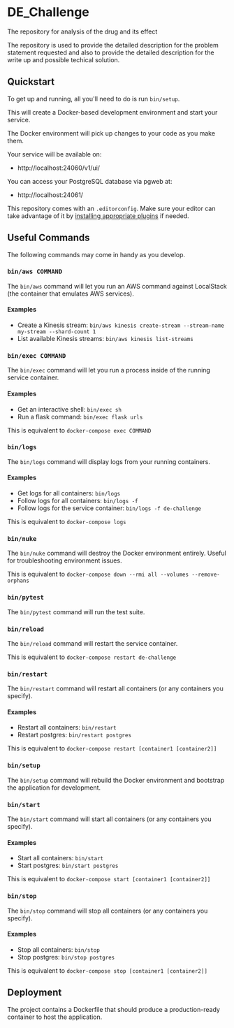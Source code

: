 # DE_Challenge

The repository for analysis of the drug and its effect

The repository is used to provide the detailed description for the problem statement requested
and also to provide the detailed description for the write up and possible techical solution.


## Quickstart

To get up and running, all you'll need to do is run `bin/setup`.

This will create a Docker-based development environment and start your service.

The Docker environment will pick up changes to your code as you make them.

Your service will be available on:

  * http://localhost:24060/v1/ui/

You can access your PostgreSQL database via pgweb at:

  * http://localhost:24061/

This repository comes with an `.editorconfig`. Make sure your editor can take
advantage of it by [installing appropriate plugins](https://editorconfig.org/#download) if needed.

## Useful Commands

The following commands may come in handy as you develop.

### `bin/aws COMMAND`

The `bin/aws` command will let you run an AWS command against LocalStack (the container that emulates AWS services).

#### Examples

* Create a Kinesis stream: `bin/aws kinesis create-stream --stream-name my-stream --shard-count 1`
* List available Kinesis streams: `bin/aws kinesis list-streams`

### `bin/exec COMMAND`

The `bin/exec` command will let you run a process inside of the running service container.

#### Examples

* Get an interactive shell: `bin/exec sh`
* Run a flask command: `bin/exec flask urls`

This is equivalent to `docker-compose exec COMMAND`

### `bin/logs`

The `bin/logs` command will display logs from your running containers.

#### Examples

* Get logs for all containers: `bin/logs`
* Follow logs for all containers: `bin/logs -f`
* Follow logs for the service container: `bin/logs -f de-challenge`

This is equivalent to `docker-compose logs`

### `bin/nuke`

The `bin/nuke` command will destroy the Docker environment entirely. Useful for troubleshooting environment issues.

This is equivalent to `docker-compose down --rmi all --volumes --remove-orphans`

### `bin/pytest`

The `bin/pytest` command will run the test suite.

### `bin/reload`

The `bin/reload` command will restart the service container.

This is equivalent to `docker-compose restart de-challenge`

### `bin/restart`

The `bin/restart` command will restart all containers (or any containers you specify).

#### Examples

* Restart all containers: `bin/restart`
* Restart postgres: `bin/restart postgres`

This is equivalent to `docker-compose restart [container1 [container2]]`

### `bin/setup`

The `bin/setup` command will rebuild the Docker environment and bootstrap the application for development.

### `bin/start`

The `bin/start` command will start all containers (or any containers you specify).

#### Examples

* Start all containers: `bin/start`
* Start postgres: `bin/start postgres`

This is equivalent to `docker-compose start [container1 [container2]]`

### `bin/stop`

The `bin/stop` command will stop all containers (or any containers you specify).

#### Examples

* Stop all containers: `bin/stop`
* Stop postgres: `bin/stop postgres`

This is equivalent to `docker-compose stop [container1 [container2]]`


## Deployment

The project contains a Dockerfile that should produce a production-ready container to host the application.
